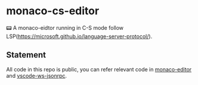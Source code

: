 # monaco-cs-editor
📟 A monaco-eidtor running in C-S mode follow LSP(https://microsoft.github.io/language-server-protocol/).

## Statement
All code in this repo is public, you can refer relevant code in [monaco-editor](https://github.com/Microsoft/monaco-editor) and [vscode-ws-jsonrpc](https://github.com/TypeFox/vscode-ws-jsonrpc).
